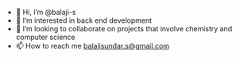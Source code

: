 - 👋 Hi, I’m @balaji-s
- 👀 I’m interested in back end development
- 💞️ I’m looking to collaborate on projects that involve chemistry and computer science
- 📫 How to reach me balajisundar.s@gmail.com

<!---
balaji-s/balaji-s is a ✨ special ✨ repository because its `README.md` (this file) appears on your GitHub profile.
You can click the Preview link to take a look at your changes.
--->
